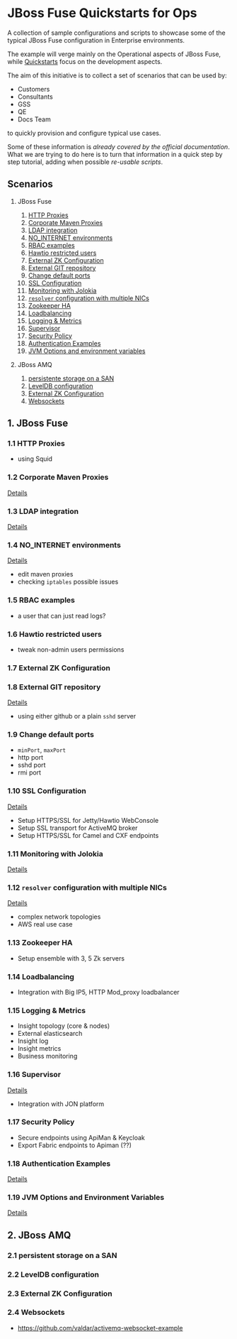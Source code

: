 # JBoss Fuse Quickstarts for Ops

A collection of sample configurations and scripts to showcase some of the typical JBoss Fuse configuration in Enterprise environments.

The example will verge mainly on the Operational aspects of JBoss Fuse, while [Quickstarts](https://github.com/jboss-fuse/fuse/tree/master/quickstarts) focus on the development aspects.

The aim of this initiative is to collect a set of scenarios that can be used by:

- Customers
- Consultants
- GSS
- QE
- Docs Team

to quickly provision and configure typical use cases.


Some of these information is *already covered by the official documentation*. What we are trying to do here is to turn that information in a quick step by step tutorial, adding when possible *re-usable scripts*.


## Scenarios

1. JBoss Fuse

   1. [HTTP Proxies](#http_proxies)
   2. [Corporate Maven Proxies](#maven_proxies)
   3. [LDAP integration](#ldap)
   4. [NO_INTERNET environments](#no_internet)
   5. [RBAC examples ](#rbac)
   6. [Hawtio restricted users](#hawtio)
   7. [External ZK Configuration](#zk)
   8. [External GIT repository](#git)
   9. [Change default ports](#ports)
   10. [SSL Configuration](#ssl)
   11. [Monitoring with Jolokia](#monitoring)
   12. [`resolver` configuration with multiple NICs](#resolvers)
   13. [Zookeeper HA](#zk_ha)
   14. [Loadbalancing](#loadbalancing)
   15. [Logging & Metrics](#logging_metrics)
   16. [Supervisor](#supervisor)
   17. [Security Policy](#external_security)
   18. [Authentication Examples](#authentication)
   19. [JVM Options and environment variables](#jvmopts_env_variables)

2. JBoss AMQ

   1. [persistente storage on a SAN](#amq_san)
   2. [LevelDB configuration](#amq_level)
   3. [External ZK Configuration](#amq_zk)
   4. [Websockets](#amq_websockets)


## 1. JBoss Fuse

### 1.1 HTTP Proxies <a id="http_proxies">&nbsp;</a>
- using Squid

### 1.2 Corporate Maven Proxies <a id="maven_proxies">&nbsp;</a>
[Details](02_maven_proxies/README.MD)

### 1.3 LDAP integration <a id="ldap">&nbsp;</a>
[Details](03_ldap/README.MD)

### 1.4 NO_INTERNET environments <a id="no_internet">&nbsp;</a>
[Details](04_no_internet/README.MD)
- edit maven proxies
- checking `iptables` possible issues

### 1.5 RBAC examples <a id="rbac">&nbsp;</a>
- a user that can just read logs?

### 1.6 Hawtio restricted users <a id="hawtio">&nbsp;</a>
- tweak non-admin users permissions

### 1.7 External ZK Configuration <a id="zk">&nbsp;</a>

### 1.8 External GIT repository <a id="git">&nbsp;</a>
[Details](08_external_git/README.MD)
- using either github or a plain `sshd` server

### 1.9 Change default ports <a id="ports">&nbsp;</a>
- `minPort`, `maxPort`
- http port
- sshd port
- rmi port


### 1.10 SSL Configuration <a id="ssl">&nbsp;</a>
[Details](10_ssl/README.MD)
* Setup HTTPS/SSL for Jetty/Hawtio WebConsole
* Setup SSL transport for ActiveMQ broker
* Setup HTTPS/SSL for Camel and CXF endpoints


### 1.11 Monitoring with Jolokia <a id="monitoring">&nbsp;</a>
[Details](11_jolokia/README.MD)

### 1.12 `resolver` configuration with multiple NICs <a id="resolvers">&nbsp;</a>
[Details](12_resolvers/README.MD)
- complex network topologies
- AWS real use case

### 1.13 Zookeeper HA <a id="zk_ha">&nbsp;</a>
- Setup ensemble with 3, 5 Zk servers

### 1.14 Loadbalancing <a id="loadbalancing">&nbsp;</a>
- Integration with Big IP5, HTTP Mod_proxy loadbalancer

### 1.15 Logging & Metrics <a id="logging_metrics">&nbsp;</a>
- Insight topology (core & nodes)
- External elasticsearch
- Insight log
- Insight metrics
- Business monitoring

### 1.16 Supervisor <a id="supervisor">&nbsp;</a>
[Details](16_supervisor/README.MD)
- Integration with JON platform

### 1.17 Security Policy <a id="external_security">&nbsp;</a>
- Secure endpoints using ApiMan & Keycloak
- Export Fabric endpoints to Apiman (??)

### 1.18 Authentication Examples<a id="authentication">&nbsp;</a>
[Details](18_authentication/README.MD)

### 1.19 JVM Options and Environment Variables<a id="jvmopts_env_variables">&nbsp;</a>
[Details](19_jvmopts_env_variables/README.MD)

## 2. JBoss AMQ

### 2.1 persistent storage on a SAN <a id="amq_san">&nbsp;</a>

### 2.2 LevelDB configuration <a id="amq_level">&nbsp;</a>

### 2.3 External ZK Configuration <a id="amq_zk">&nbsp;</a>

### 2.4 Websockets  <a id="amq_websockets">&nbsp;</a>
- https://github.com/valdar/activemq-websocket-example
